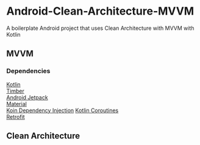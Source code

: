 # Android-Clean-Architecture-MVVM
A boilerplate Android project that uses Clean Architecture with MVVM with Kotlin


## MVVM


### Dependencies
[Kotlin]()</br>
[Timber]()</br>
[Android Jetpack]()</br>
[Material]()</br>
[Koin Dependency Injection]()
[Kotlin Coroutines]()</br>
[Retrofit]()


## Clean Architecture
